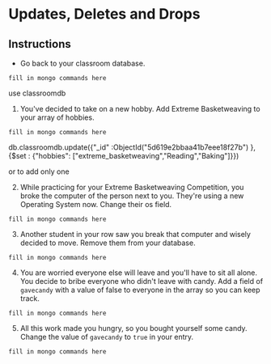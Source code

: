 # Updates, Deletes and Drops

## Instructions

* Go back to your classroom database.

```
fill in mongo commands here
```
use classroomdb

1. You've decided to take on a new hobby. Add Extreme Basketweaving to your array of hobbies.

```
fill in mongo commands here
```
db.classroomdb.update({"_id" :ObjectId("5d619e2bbaa41b7eee18f27b") },{$set : {"hobbies": ["extreme_basketweaving","Reading","Baking"]}})

or to add only one



2. While practicing for your Extreme Basketweaving Competition, you broke the computer of the person next to you. They're using a new Operating System now. Change their os field.

```
fill in mongo commands here
```

3. Another student in your row saw you break that computer and wisely decided to move. Remove them from your database.

```
fill in mongo commands here
```

4. You are worried everyone else will leave and you'll have to sit all alone. You decide to bribe everyone who didn't leave with candy. Add a field of `gavecandy` with a value of false to everyone in the array so you can keep track.

```
fill in mongo commands here
```

5. All this work made you hungry, so you bought yourself some candy. Change the value of `gavecandy` to `true` in your entry.

```
fill in mongo commands here
```
